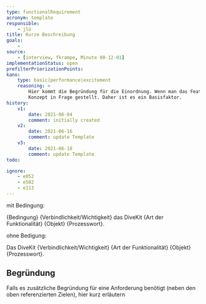 ```yaml
---
type: functionalRequirement
acronym: template
responsible: 
    - jlü
title: Kurze Beschreibung
goals: 
    -
source:
    - [interview, fkrampe, Minute 00-12-01]
implementationStatus: open
prefilterPriorizationPoints: 
kano:
    type: basic|performance|excitement
    reasoning: >
        Hier kommt die Begründung für die Einordnung. Wenn man das Feature weglässt, dann ist das gesamte
        Konzept in Frage gestellt. Daher ist es ein Basisfaktor.
history:
    v1:
        date: 2021-06-04
        comment: initially created
    v2:
        date: 2021-06-16
        comment: update Template
    v3:
        date: 2021-06-18
        comment: update Template
todo: 

ignore:
    - e052
    - e502
    - e113
---
```


mit Bedingung:

{Bedingung} {Verbindlichkeit/Wichtigkeit} das DiveKit {Art der Funktionalität} {Objekt} {Prozesswort}.

ohne Bedigung:

Das DiveKit {Verbindlichkeit/Wichtigkeit} {Art der Funktionalität} {Objekt} {Prozesswort}.

## Begründung

Falls es zusätzliche Begründung für eine Anforderung benötigt (neben den oben referenzierten Zielen), hier kurz erläutern

    
